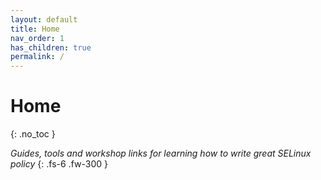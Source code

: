 ```yaml
---
layout: default
title: Home
nav_order: 1
has_children: true
permalink: /
---
```


# Home
{: .no_toc }

_Guides, tools and workshop links for learning how to write great SELinux policy_
{: .fs-6 .fw-300 }
